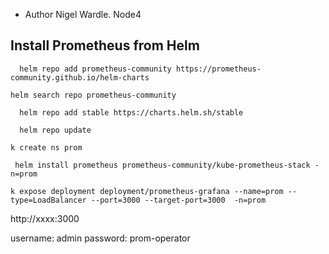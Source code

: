 - Author Nigel Wardle. Node4

## Install Prometheus from Helm

```
  helm repo add prometheus-community https://prometheus-community.github.io/helm-charts
```

```
helm search repo prometheus-community
```

```
  helm repo add stable https://charts.helm.sh/stable
```

```
  helm repo update
```

```
k create ns prom
```

```
 helm install prometheus prometheus-community/kube-prometheus-stack -n=prom
```


```
k expose deployment deployment/prometheus-grafana --name=prom --type=LoadBalancer --port=3000 --target-port=3000  -n=prom
```

http://xxxx:3000


username: admin
password: prom-operator